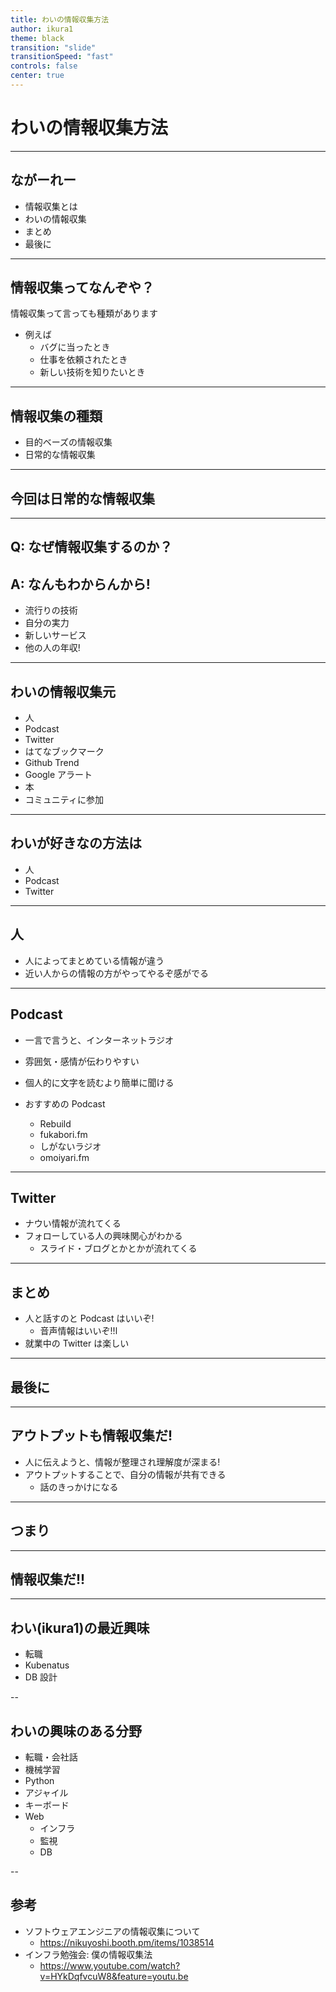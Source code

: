 ```yaml
---
title: わいの情報収集方法
author: ikura1
theme: black
transition: "slide"
transitionSpeed: "fast"
controls: false
center: true
---
```


# わいの情報収集方法

---

## ながーれー

- 情報収集とは
- わいの情報収集
- まとめ
- 最後に

---

## 情報収集ってなんぞや？

情報収集って言っても種類があります

- 例えば
  - バグに当ったとき
  - 仕事を依頼されたとき
  - 新しい技術を知りたいとき

---

## 情報収集の種類

- 目的ベーズの情報収集
- 日常的な情報収集

---

## 今回は日常的な情報収集

---

## Q: なぜ情報収集するのか？

## A: なんもわからんから!

- 流行りの技術
- 自分の実力
- 新しいサービス
- 他の人の年収!

---

## わいの情報収集元

- 人
- Podcast
- Twitter
- はてなブックマーク
- Github Trend
- Google アラート
- 本
- コミュニティに参加

---

## わいが好きなの方法は

- 人
- Podcast
- Twitter

---

## 人

- 人によってまとめている情報が違う
- 近い人からの情報の方がやってやるぞ感がでる

---

## Podcast

- 一言で言うと、インターネットラジオ
- 雰囲気・感情が伝わりやすい
- 個人的に文字を読むより簡単に聞ける

- おすすめの Podcast
  - Rebuild
  - fukabori.fm
  - しがないラジオ
  - omoiyari.fm

---

## Twitter

- ナウい情報が流れてくる
- フォローしている人の興味関心がわかる
  - スライド・ブログとかとかが流れてくる

---

## まとめ

- 人と話すのと Podcast はいいぞ!
  - 音声情報はいいぞ!!l
- 就業中の Twitter は楽しい

---

## 最後に

---

## アウトプットも情報収集だ!

- 人に伝えようと、情報が整理され理解度が深まる!
- アウトプットすることで、自分の情報が共有できる
  - 話のきっかけになる

---

## つまり

---

## 情報収集だ!!

---

## わい(ikura1)の最近興味

- 転職
- Kubenatus
- DB 設計

--

## わいの興味のある分野

- 転職・会社話
- 機械学習
- Python
- アジャイル
- キーボード
- Web
  - インフラ
  - 監視
  - DB

--

## 参考

- ソフトウェアエンジニアの情報収集について
  - https://nikuyoshi.booth.pm/items/1038514
- インフラ勉強会: 僕の情報収集法
  - https://www.youtube.com/watch?v=HYkDqfvcuW8&feature=youtu.be
